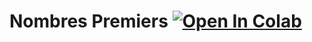 # Nombres Premiers [![Open In Colab](https://colab.research.google.com/assets/colab-badge.svg)](https://colab.research.google.com/github/Undreak/Nombres_Premiers/blob/main/Nombres_Premiers.ipynb)
